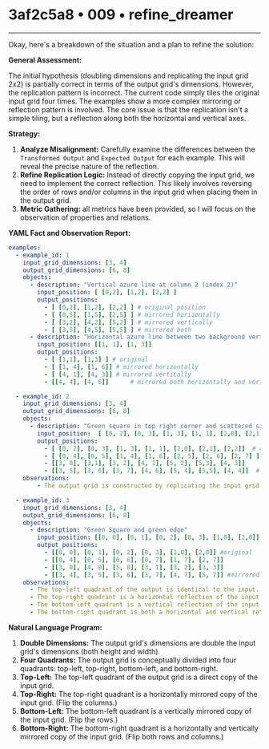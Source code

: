 # 3af2c5a8 • 009 • refine_dreamer

---
Okay, here's a breakdown of the situation and a plan to refine the solution:

**General Assessment:**

The initial hypothesis (doubling dimensions and replicating the input grid 2x2) is partially correct in terms of the output grid's dimensions. However, the replication pattern is incorrect. The current code simply tiles the original input grid four times. The examples show a more complex mirroring or reflection pattern is involved. The core issue is that the replication isn't a simple tiling, but a reflection along both the horizontal and vertical axes.

**Strategy:**

1.  **Analyze Misalignment:** Carefully examine the differences between the `Transformed Output` and `Expected Output` for each example. This will reveal the precise nature of the reflection.
2.  **Refine Replication Logic:** Instead of directly copying the input grid, we need to implement the correct reflection. This likely involves reversing the order of rows and/or columns in the input grid when placing them in the output grid.
3. **Metric Gathering:** all metrics have been provided, so I will focus on the observation of properties and relations.

**YAML Fact and Observation Report:**

```yaml
examples:
  - example_id: 1
    input_grid_dimensions: [3, 4]
    output_grid_dimensions: [6, 8]
    objects:
      - description: "Vertical azure line at column 2 (index 2)"
        input_position: [ [0,2], [1,2], [2,2] ]
        output_positions:
          - [ [0,2], [1,2], [2,2] ] # original position
          - [ [0,5], [1,5], [2,5] ] # mirrored horizontally
          - [ [3,2], [4,2], [5,2] ] # mirrored vertically
          - [ [3,5], [4,5], [5,5] ] # mirrored both
      - description: "Horizontal azure line between two background vertical lines, row 1 (index 1), columns 1, 3"
        input_position: [[1, 1], [1, 3]]
        output_positions:
          - [ [1,1], [1,3] ] # original
          - [ [1, 4], [1, 6]] # mirrored horizontally
          - [ [4, 1], [4, 3]] # mirrored vertically
          - [[4, 4], [4, 6]]      # mirrored both horizontally and vertically

  - example_id: 2
    input_grid_dimensions: [3, 4]
    output_grid_dimensions: [6, 8]
    objects:
      - description: "Green square in top right corner and scattered single pixels"
        input_position:  [ [0, 2], [0, 3], [1, 3], [1, 1], [2,0], [2,1], [2,2]]
        output_positions:
          - [ [0, 2], [0, 3], [1, 3], [1, 1], [2,0], [2,1], [2,2]]  # original
          - [ [0, 4], [0, 5], [1, 4], [1, 6], [2, 5], [2, 6], [2, 7] ] # mirrored horizontally
          - [[3, 0], [3,1], [3, 2], [4, 1], [5, 2], [5,3], [4, 3]]
          - [[3, 5], [3, 6], [3, 7], [4, 6], [5, 4], [5,5], [4, 4]]  # mirrored both
    observations:
        - The output grid is constructed by replicating the input grid and its mirrored versions.

  - example_id: 3
    input_grid_dimensions: [3, 4]
    output_grid_dimensions: [6, 8]
    objects:
      - description: "Green Square and green edge"
        input_position: [[0, 0], [0, 1], [0, 2], [0, 3], [1,0], [2,0]]
        output_positions:
          - [[0, 0], [0, 1], [0, 2], [0, 3], [1,0], [2,0]] #original
          - [[0, 4], [0, 5], [0, 6], [0, 7], [1, 7], [2, 7]]
          - [[3, 0], [4, 0], [5, 0], [3, 1], [3, 2], [3, 3]]
          - [[3, 4], [3, 5], [3, 6], [3, 7], [4, 7], [5, 7]] #mirrored both
    observations:
      - The top-left quadrant of the output is identical to the input.
      - The top-right quadrant is a horizontal reflection of the input.
      - The bottom-left quadrant is a vertical reflection of the input.
      - The bottom-right quadrant is both a horizontal and vertical reflection of the input.
```

**Natural Language Program:**

1.  **Double Dimensions:** The output grid's dimensions are double the input grid's dimensions (both height and width).
2.  **Four Quadrants:** The output grid is conceptually divided into four quadrants: top-left, top-right, bottom-left, and bottom-right.
3.  **Top-Left:** The top-left quadrant of the output grid is a direct copy of the input grid.
4.  **Top-Right:** The top-right quadrant is a horizontally mirrored copy of the input grid. (Flip the columns.)
5.  **Bottom-Left:** The bottom-left quadrant is a vertically mirrored copy of the input grid. (Flip the rows.)
6.  **Bottom-Right:** The bottom-right quadrant is a horizontally and vertically mirrored copy of the input grid. (Flip both rows and columns.)

